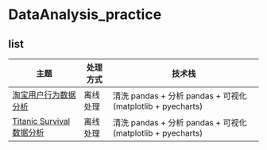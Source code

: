 # DataAnalysis_practice

## list

| 主题 | 处理方式 | 技术栈  |
| ------------ | ------------ | ------------ |
| [淘宝用户行为数据分析](https://github.com/LL0810/DataAnalysis_practice/blob/main/%E6%B7%98%E5%AE%9D%E7%94%A8%E6%88%B7%E8%A1%8C%E4%B8%BA%E6%95%B0%E6%8D%AE%E5%88%86%E6%9E%90.ipynb)       |  离线处理  | 清洗 pandas  + 分析 pandas + 可视化 (matplotlib + pyecharts) |
 [Titanic Survival 数据分析](https://github.com/LL0810/DataAnalysis_practice/blob/main/Titanic%20v2.ipynb)       |  离线处理  | 清洗 pandas  + 分析 pandas + 可视化 (matplotlib + pyecharts) |
